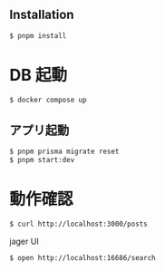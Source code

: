 ## Installation

```bash
$ pnpm install
```

# DB 起動

```bash
$ docker compose up
```

## アプリ起動

```bash
$ pnpm prisma migrate reset
$ pnpm start:dev
```

# 動作確認

```bash
$ curl http://localhost:3000/posts
```

jager UI

```
$ open http://localhost:16686/search
```
